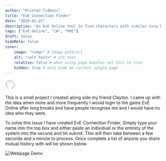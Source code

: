 ```yaml
---
author: "Kristen Tidmuss"
title: "EvE Connection Finder"
date: "2020-01-22"
description: "An EvE Online tool to find characters with similar corp history"
tags: ["EvE Online", "C#", "MVC"]
draft: false
hideMeta: false
cover:
    image: "<img>" # image path/url
    alt: "<alt text>" # alt text
    relative: false # when using page bundles set this to true
    hidden: true # only hide on current single page
---
```

[![GitHub](/images/github.png)](https://github.com/KristenTidmuss/EveConnectionFinder)

This is a small project I created along side my friend Clayton. I came up with the idea when more and more frequently I would login to the game EvE Online after long breaks and have people recognise me and I would have no idea who they were.

To solve this issue I have created EvE Connection Finder, Simply type your name into the top box and either paste an individual or the entirety of the system into the second and hit submit. This will then take between a few seconds and a minute to process. Once complete a list of anyone you share mutual history with will be shown below.

![Webpage Demo](/images/projects/EveConnectionFinder.png)